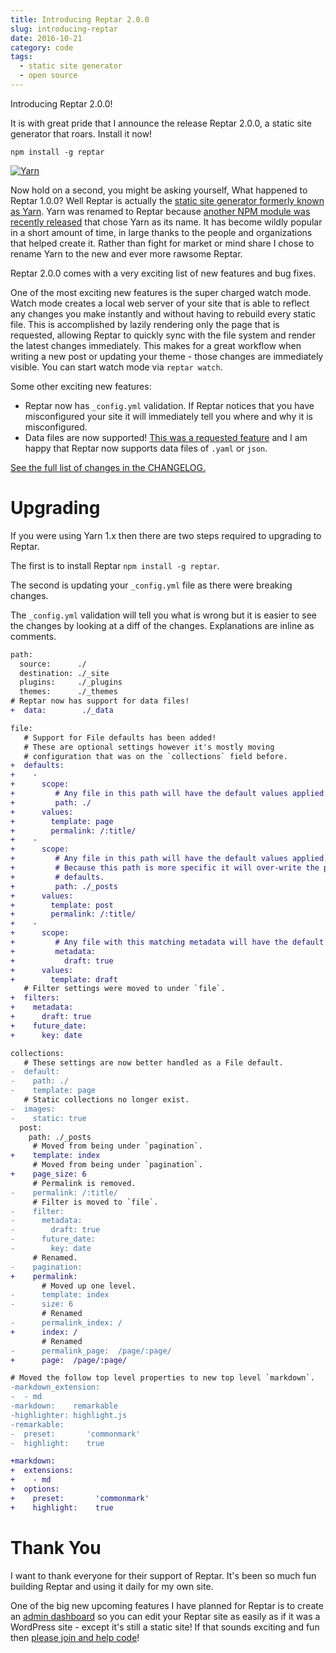 ```yaml
---
title: Introducing Reptar 2.0.0
slug: introducing-reptar
date: 2016-10-21
category: code
tags:
  - static site generator
  - open source
---
```


Introducing Reptar 2.0.0!

It is with great pride that I announce the release Reptar 2.0.0, a static site generator that roars. Install it now!

`npm install -g reptar`

[![Yarn](/images/posts/2016/10/reptar.png)](http://reptar.github.io/)

Now hold on a second, you might be asking yourself, What happened to Reptar 1.0.0? Well Reptar is actually the [static site generator formerly known as Yarn](/blog/introducing-yarn/). Yarn was renamed to Reptar because [another NPM module was recently released](https://yarnpkg.com/) that chose Yarn as its name. It has become wildly popular in a short amount of time, in large thanks to the people and organizations that helped create it. Rather than fight for market or mind share I chose to rename Yarn to the new and ever more rawsome Reptar.

Reptar 2.0.0 comes with a very exciting list of new features and bug fixes.

One of the most exciting new features is the super charged watch mode. Watch mode creates a local web server of your site that is able to reflect any changes you make instantly and without having to rebuild every static file. This is accomplished by lazily rendering only the page that is requested, allowing Reptar to quickly sync with the file system and render the latest changes immediately. This makes for a great workflow when writing a new post or updating your theme - those changes are immediately visible. You can start watch mode via `reptar watch`.

Some other exciting new features:

- Reptar now has `_config.yml` validation. If Reptar notices that you have misconfigured your site it will immediately tell you where and why it is misconfigured.
- Data files are now supported! [This was a requested feature](https://github.com/reptar/reptar/issues/32) and I am happy that Reptar now supports data files of `.yaml` or `json`.

[See the full list of changes in the CHANGELOG.](https://github.com/reptar/reptar/blob/master/CHANGELOG.md#200-2016-10-19)

# Upgrading

If you were using Yarn 1.x then there are two steps required to upgrading to Reptar.

The first is to install Reptar `npm install -g reptar`.

The second is updating your `_config.yml` file as there were breaking changes.

The `_config.yml` validation will tell you what is wrong but it is easier to see the changes by looking at a diff of the changes. Explanations are inline as comments.

```diff
path:
  source:      ./
  destination: ./_site
  plugins:     ./_plugins
  themes:      ./_themes
# Reptar now has support for data files!
+  data:        ./_data

file:
   # Support for File defaults has been added!
   # These are optional settings however it's mostly moving
   # configuration that was on the `collections` field before.
+  defaults:
+    -
+      scope:
+         # Any file in this path will have the default values applied.
+         path: ./
+      values:
+        template: page
+        permalink: /:title/
+    -
+      scope:
+         # Any file in this path will have the default values applied.
+         # Because this path is more specific it will over-write the previous
+         # defaults.
+         path: ./_posts
+      values:
+        template: post
+        permalink: /:title/
+    -
+      scope:
+         # Any file with this matching metadata will have the default values applied.
+         metadata:
+           draft: true
+      values:
+        template: draft
   # Filter settings were moved to under `file`.
+  filters:
+    metadata:
+      draft: true
+    future_date:
+      key: date

collections:
   # These settings are now better handled as a File default.
-  default:
-    path: ./
-    template: page
   # Static collections no longer exist.
-  images:
-    static: true
  post:
    path: ./_posts
     # Moved from being under `pagination`.
+    template: index
     # Moved from being under `pagination`.
+    page_size: 6
     # Permalink is removed.
-    permalink: /:title/
     # Filter is moved to `file`.
-    filter:
-      metadata:
-        draft: true
-      future_date:
-        key: date
     # Renamed.
-    pagination:
+    permalink:
       # Moved up one level.
-      template: index
-      size: 6
       # Renamed
-      permalink_index: /
+      index: /
       # Renamed
-      permalink_page:  /page/:page/
+      page:  /page/:page/

# Moved the follow top level properties to new top level `markdown`.
-markdown_extension:
-  - md
-markdown:    remarkable
-highlighter: highlight.js
-remarkable:
-  preset:       'commonmark'
-  highlight:    true

+markdown:
+  extensions:
+    - md
+  options:
+    preset:       'commonmark'
+    highlight:    true
```

# Thank You

I want to thank everyone for their support of Reptar. It's been so much fun building Reptar and using it daily for my own site.

One of the big new upcoming features I have planned for Reptar is to create an [admin dashboard](https://github.com/reptar/reptar/issues/12) so you can edit your Reptar site as easily as if it was a WordPress site - except it's still a static site! If that sounds exciting and fun then [please join and help code](https://github.com/reptar/reptar/blob/master/CONTRIBUTING.md)!
